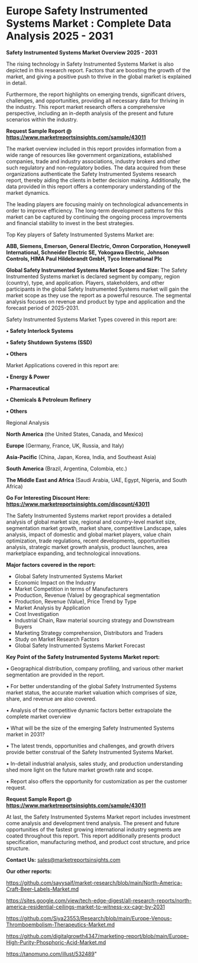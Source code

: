 # Europe Safety Instrumented Systems Market : Complete Data Analysis 2025 - 2031

<Strong> Safety Instrumented Systems Market Overview 2025 - 2031</strong>

The rising technology in Safety Instrumented Systems Market is also depicted in this research report. Factors that are boosting the growth of the market, and giving a positive push to thrive in the global market is explained in detail.

Furthermore, the report highlights on emerging trends, significant drivers, challenges, and opportunities, providing all necessary data for thriving in the industry. This report market research offers a comprehensive perspective, including an in-depth analysis of the present and future scenarios within the industry.

<strong>Request Sample Report @ <a href=https://www.marketreportsinsights.com/sample/43011>https://www.marketreportsinsights.com/sample/43011</a></strong>

The market overview included in this report provides information from a wide range of resources like government organizations, established companies, trade and industry associations, industry brokers and other such regulatory and non-regulatory bodies. The data acquired from these organizations authenticate the Safety Instrumented Systems research report, thereby aiding the clients in better decision making. Additionally, the data provided in this report offers a contemporary understanding of the market dynamics.

The leading players are focusing mainly on technological advancements in order to improve efficiency. The long-term development patterns for this market can be captured by continuing the ongoing process improvements and financial stability to invest in the best strategies.

Top Key players of Safety Instrumented Systems Market are:

<strong>ABB, Siemens, Emerson, General Electric, Omron Corporation, Honeywell International, Schneider Electric SE, Yokogawa Electric, Johnson Controls, HIMA Paul Hildebrandt GmbH, Tyco International Plc</strong>

<strong><b>Global Safety Instrumented Systems Market Scope and Size:</b></strong>
The Safety Instrumented Systems market is declared segment by company, region (country), type, and application. Players, stakeholders, and other participants in the global Safety Instrumented Systems market will gain the market scope as they use the report as a powerful resource. The segmental analysis focuses on revenue and product by type and application and the forecast period of 2025-2031.

Safety Instrumented Systems Market Types covered in this report are:

<strong>•  Safety Interlock Systems

•  Safety Shutdown Systems (SSD)

•  Others</strong>

Market Applications covered in this report are:

<strong>•  Energy & Power

•  Pharmaceutical

•  Chemicals & Petroleum Refinery

•  Others</strong> 

Regional Analysis

<strong>North America</strong> (the United States, Canada, and Mexico)

<strong>Europe</strong> (Germany, France, UK, Russia, and Italy)

<strong>Asia-Pacific</strong> (China, Japan, Korea, India, and Southeast Asia)

<strong>South America</strong> (Brazil, Argentina, Colombia, etc.)

<strong>The Middle East and Africa</strong> (Saudi Arabia, UAE, Egypt, Nigeria, and South Africa)

<strong>Go For Interesting Discount Here: <a href=https://www.marketreportsinsights.com/discount/43011>https://www.marketreportsinsights.com/discount/43011</a></strong>

The Safety Instrumented Systems market report provides a detailed analysis of global market size, regional and country-level market size, segmentation market growth, market share, competitive Landscape, sales analysis, impact of domestic and global market players, value chain optimization, trade regulations, recent developments, opportunities analysis, strategic market growth analysis, product launches, area marketplace expanding, and technological innovations.

<strong><b>Major factors covered in the report:</b></strong>
<ul>
  <li>Global Safety Instrumented Systems Market </li>
  <li>Economic Impact on the Industry</li>
  <li>Market Competition in terms of Manufacturers</li>
  <li>Production, Revenue (Value) by geographical segmentation</li>
  <li>Production, Revenue (Value), Price Trend by Type</li>
  <li>Market Analysis by Application</li>
  <li>Cost Investigation</li>
  <li>Industrial Chain, Raw material sourcing strategy and Downstream Buyers</li>
  <li>Marketing Strategy comprehension, Distributors and Traders</li>
  <li>Study on Market Research Factors</li>
  <li>Global Safety Instrumented Systems Market Forecast</li>
</ul>

<strong><b>Key Point of the Safety Instrumented Systems Market report:</b></strong>

• Geographical distribution, company profiling, and various other market segmentation are provided in the report.

• For better understanding of the global Safety Instrumented Systems market status, the accurate market valuation which comprises of size, share, and revenue are also covered.

• Analysis of the competitive dynamic factors better extrapolate the complete market overview

• What will be the size of the emerging Safety Instrumented Systems market in 2031?

• The latest trends, opportunities and challenges, and growth drivers provide better construal of the Safety Instrumented Systems Market.

• In-detail industrial analysis, sales study, and production understanding shed more light on the future market growth rate and scope.

• Report also offers the opportunity for customization as per the customer request.

<strong>Request Sample Report @ <a href=https://www.marketreportsinsights.com/sample/43011>https://www.marketreportsinsights.com/sample/43011</a></strong>

At last, the Safety Instrumented Systems Market report includes investment come analysis and development trend analysis. The present and future opportunities of the fastest growing international industry segments are coated throughout this report. This report additionally presents product specification, manufacturing method, and product cost structure, and price structure.

<strong>Contact Us:</strong>
sales@marketreportsinsights.com

<strong>Our other reports:</strong>

<a href=https://github.com/sayysaif/market-research/blob/main/North-America-Craft-Beer-Labels-Market.md>https://github.com/sayysaif/market-research/blob/main/North-America-Craft-Beer-Labels-Market.md</a>

<a href=https://sites.google.com/view/tech-edge-digest/all-research-reports/north-america-residential-ceilings-market-to-witness-xx-cagr-by-2031>https://sites.google.com/view/tech-edge-digest/all-research-reports/north-america-residential-ceilings-market-to-witness-xx-cagr-by-2031</a>

<a href=https://github.com/Siya23553/Research/blob/main/Europe-Venous-Thromboembolism-Therapeutics-Market.md>https://github.com/Siya23553/Research/blob/main/Europe-Venous-Thromboembolism-Therapeutics-Market.md</a>

<a href=https://github.com/digitalgrowth4347/marketing-report/blob/main/Europe-High-Purity-Phosphoric-Acid-Market.md>https://github.com/digitalgrowth4347/marketing-report/blob/main/Europe-High-Purity-Phosphoric-Acid-Market.md</a>

<a href=https://tanomuno.com/illust/532489>https://tanomuno.com/illust/532489</a>"
